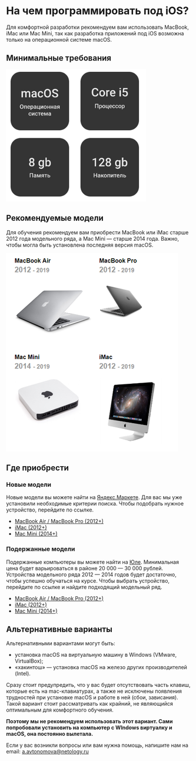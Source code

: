 # На чем программировать под iOS?

Для комфортной разработки рекомендуем вам использовать MacBook, iMac или Mac Mini, так как разработка приложений под iOS возможна только на операционной системе macOS.

## Минимальные требования

![](pic/mac.png)

## Рекомендуемые модели

Для обучения рекомендуем вам приобрести MacBook или iMac старше 2012 года модельного ряда, а Mac Mini — старше 2014 года. Важно, чтобы могла быть установлена последняя версия macOS.

![](pic/mac2.png)




## Где приобрести

### Новые модели
Новые модели вы можете найти на [Яндекс.Маркете](https://market.yandex.ru). Для вас мы уже установили необходимые критерии поиска. Чтобы подобрать нужное устройство, перейдите по ссылке.

* [MacBook Air / MacBook Pro (2012+)](https://market.yandex.ru/catalog--noutbuki/54544/list?hid=91013&glfilter=5085104%3A12106116&glfilter=7893318%3A153043&glfilter=13904377%3A15987695&glfilter=15938685%3A15938706%2C15938699&onstock=1&local-offers-first=0&how=aprice)
* [iMac (2012+)](https://market.yandex.ru/catalog--monobloki/61323/list?hid=12382295&glfilter=7893318%3A153043&glfilter=12396045%3A12396066%2C12396068%2C12396067%2C12396064&glfilter=12396333%3A15028774&glfilter=15051075%3A15051342%2C15347736%2C15051351%2C15051355%2C16340680%2C15051359%2C16340814%2C16701215%2C15051401%2C15051405&onstock=1&local-offers-first=0)
* [Mac Mini (2014+)](https://market.yandex.ru/catalog--nastolnye-kompiutery/54542/list?hid=91011&glfilter=6050807%3A6050815&glfilter=6050883%3A15007400%2C15007398&glfilter=7893318%3A153043&glfilter=16230863%3A16230867%2C16230866&onstock=1&local-offers-first=0)

### Подержанные модели
Подержанные компьютеры вы можете найти на [Юле](https://yula.ru). Минимальная цена будет варьироваться в районе 20 000 — 30 000 рублей. Устройства модельного ряда 2012 — 2014 годов будет достаточно, чтобы успешно обучаться на курсе. Чтобы выбрать устройство, перейдите по ссылке и найдите подходящий модельный ряд.     
* [MacBook Air / MacBook Pro (2012+)](https://youla.ru/moskva/kompyutery/noutbuki?attributes[notebook_brand][0]=9241&attributes[notebook_tip][0]=9236&attributes[ram_memory][0]=166202&attributes[sort_field]=date_published)
* [iMac (2012+)](https://youla.ru/moskva/kompyutery/nastolnye-monobloki/monobloki?attributes%5Bram_memory%5D%5B0%5D=166202&attributes%5Bram_memory%5D%5B1%5D=166203&attributes%5Bram_memory%5D%5B2%5D=166204&attributes%5Bram_memory%5D%5B3%5D=166205&attributes%5Bram_memory%5D%5B4%5D=166206&attributes%5Bram_memory%5D%5B5%5D=166207&attributes%5Bram_memory%5D%5B6%5D=166210&q=imac)
* [Mac Mini (2014+)](https://youla.ru/moskva/kompyutery/nastolnye-monobloki?attributes[ram_memory][0]=166202&attributes[ram_memory][1]=166203&attributes[ram_memory][2]=166204&attributes[ram_memory][3]=166205&attributes[ram_memory][4]=166206&attributes[ram_memory][5]=166207&attributes[ram_memory][6]=166210&q=mac%20mini)

 
## Альтернативные варианты

Альтернативными вариантами могут быть:
* установка macOS на виртуальную машину в Windows (VMware, VirtualBox);
* «хакинтош» — установка macOS на железо других производителей (Intel). 

Сразу стоит предупредить, что у вас будет отсутствовать часть клавиш, которые есть на mac-клавиатурах, а также не исключены появления трудностей при установке macOS и работе в ней (сбои, зависания). Такой вариант стоит рассматривать как крайний, не являющийся оптимальным для комфортного обучения.

**Поэтому мы не рекомендуем использовать этот вариант. Сами попробовали установить на компьютер с WIndows виртуалку и macOS, она постоянно вылетала.**


Если у вас возникли вопросы или вам нужна помощь, напишите нам на email: [a.avtonomova@netology.ru](mailto:a.avtonomova@netology.ru)


